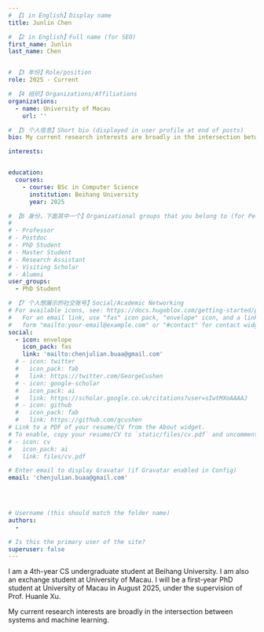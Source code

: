 ```yaml
---
# 【1 in English】Display name 
title: Junlin Chen

# 【2 in English】Full name (for SEO)
first_name: Junlin
last_name: Chen


# 【3 年份】Role/position
role: 2025 - Current

# 【4 组织】Organizations/Affiliations
organizations:
  - name: University of Macau
    url: ''

# 【5 个人信息】Short bio (displayed in user profile at end of posts)
bio: My current research interests are broadly in the intersection between systems and machine learning, performance optimization and efficient scheduling of LLM systems for instance.

interests:


education:
  courses:
    - course: BSc in Computer Science
      institution: Beihang University
      year: 2025

# 【6 身份，下面其中一个】Organizational groups that you belong to (for People widget)
#  
# - Professor
# - Postdoc
# - PhD Student
# - Master Student
# - Research Assistant
# - Visiting Scholar
# - Alumni
user_groups:
  - PhD Student

# 【7 个人想展示的社交账号】Social/Academic Networking
# For available icons, see: https://docs.hugoblox.com/getting-started/page-builder/#icons
#   For an email link, use "fas" icon pack, "envelope" icon, and a link in the
#   form "mailto:your-email@example.com" or "#contact" for contact widget.
social:
  - icon: envelope
    icon_pack: fas
    link: 'mailto:chenjulian.buaa@gmail.com'
  # - icon: twitter
  #   icon_pack: fab
  #   link: https://twitter.com/GeorgeCushen
  # - icon: google-scholar
  #   icon_pack: ai
  #   link: https://scholar.google.co.uk/citations?user=sIwtMXoAAAAJ
  # - icon: github
  #   icon_pack: fab
  #   link: https://github.com/gcushen
# Link to a PDF of your resume/CV from the About widget.
# To enable, copy your resume/CV to `static/files/cv.pdf` and uncomment the lines below.
# - icon: cv
#   icon_pack: ai
#   link: files/cv.pdf

# Enter email to display Gravatar (if Gravatar enabled in Config)
email: 'chenjulian.buaa@gmail.com'



  
# Username (this should match the folder name)
authors:
  - 

# Is this the primary user of the site?
superuser: false
---
```


I am a 4th-year CS undergraduate student at Beihang University. I am also an exchange student at University of Macau. I will be a first-year PhD student at University of Macau in August 2025, under the supervision of Prof. Huanle Xu.

My current research interests are broadly in the intersection between systems and machine learning.